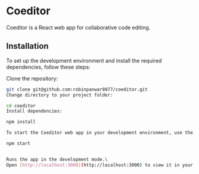 # Coeditor

Coeditor is a React web app for collaborative code editing.

## Installation

To set up the development environment and install the required dependencies, follow these steps:

 Clone the repository:

   ```bash
   git clone git@github.com:robinpanwar8077/coeditor.git
Change directory to your project folder:

cd coeditor
Install dependencies:

npm install

To start the Coeditor web app in your development environment, use the following command:

npm start 


Runs the app in the development mode.\
Open [http://localhost:3000](http://localhost:3000) to view it in your browser.